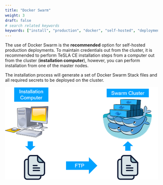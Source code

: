 ```yaml
---
title: "Docker Swarm"
weight: 3
draft: false
# search related keywords
keywords: ["install", "production", "docker", "self-hosted", "deployment"]
---
```


The use of Docker Swarm is the **recommended** option for self-hosted production deployments.
To maintain credentials out from the cluster, it is recommended to perform TeSLA CE installation steps from
a computer out from the cluster (**installation computer**), however, you can perform installation from one of the master nodes.

The installation process will generate a set of Docker Swarm Stack files and all required secrets to be deployed on the
cluster.

![image](docker_swarm_install_schema.png)
